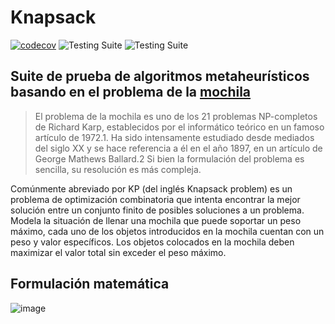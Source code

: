 # Knapsack

[![codecov](https://codecov.io/gh/dmorfav/Knapsack/branch/main/graph/badge.svg?token=NTCYS1ATLB)](https://codecov.io/gh/dmorfav/Knapsack)
![Testing Suite](https://github.com/dmorfav/knapsack/actions/workflows/build.yml/badge.svg)
![Testing Suite](https://github.com/dmorfav/knapsack/actions/workflows/qa.yml/badge.svg)

## Suite de prueba de algoritmos metaheurísticos basando en el problema de la [mochila](https://en.wikipedia.org/wiki/Knapsack_problem)

>El problema de la mochila es uno de los 21 problemas NP-completos de Richard Karp, establecidos por el informático teórico en un famoso artículo de 1972.1. Ha sido intensamente estudiado desde mediados del siglo XX y se hace referencia a él en el año 1897, en un artículo de George Mathews Ballard.2
Si bien la formulación del problema es sencilla, su resolución es más compleja.

Comúnmente abreviado por KP (del inglés Knapsack problem) es un problema de optimización combinatoria que intenta encontrar la mejor solución entre un conjunto finito de posibles soluciones a un problema. Modela la situación de llenar una mochila que puede soportar un peso máximo, cada uno de los objetos introducidos en la mochila cuentan con un peso y valor específicos. Los objetos colocados en la mochila deben maximizar el valor total sin exceder el peso máximo.

## Formulación matemática
![image](https://user-images.githubusercontent.com/10134910/172630156-2a734b26-367c-4206-9976-a511c33a3057.png)
